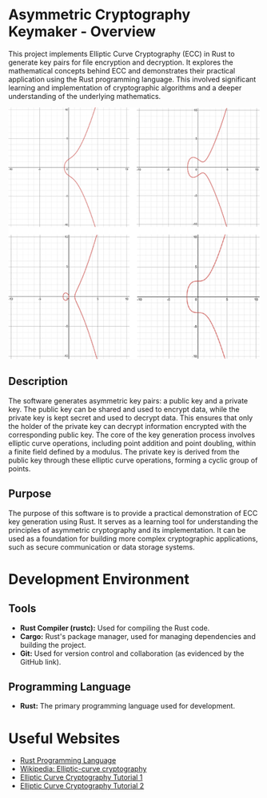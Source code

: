 # Asymmetric Cryptography Keymaker - Overview

This project implements Elliptic Curve Cryptography (ECC) in Rust to generate key pairs for file encryption and decryption.  It explores the mathematical concepts behind ECC and demonstrates their practical application using the Rust programming language.  This involved significant learning and implementation of cryptographic algorithms and a deeper understanding of the underlying mathematics.

![curve](https://github.com/Ambrosius1963/Asymmetric-Cryptography-keymaker/blob/11a8110adf47ffb42494c1b47e928a61325645ed/blob/Graphs.png?raw=true)

## Description

The software generates asymmetric key pairs: a public key and a private key.  The public key can be shared and used to encrypt data, while the private key is kept secret and used to decrypt data. This ensures that only the holder of the private key can decrypt information encrypted with the corresponding public key.  The core of the key generation process involves elliptic curve operations, including point addition and point doubling, within a finite field defined by a modulus.  The private key is derived from the public key through these elliptic curve operations, forming a cyclic group of points.

## Purpose

The purpose of this software is to provide a practical demonstration of ECC key generation using Rust. It serves as a learning tool for understanding the principles of asymmetric cryptography and its implementation.  It can be used as a foundation for building more complex cryptographic applications, such as secure communication or data storage systems.

# Development Environment

## Tools

*   **Rust Compiler (rustc):** Used for compiling the Rust code.
*   **Cargo:** Rust's package manager, used for managing dependencies and building the project.
*   **Git:** Used for version control and collaboration (as evidenced by the GitHub link).

## Programming Language

*   **Rust:** The primary programming language used for development.

# Useful Websites

*   [Rust Programming Language](https://www.rust-lang.org/)
*   [Wikipedia: Elliptic-curve cryptography](https://en.wikipedia.org/wiki/Elliptic-curve_cryptography)
*   [Elliptic Curve Cryptography Tutorial 1](https://www.youtube.com/watch?v=gAtBM06xwaw)
*   [Elliptic Curve Cryptography Tutorial 2](https://www.youtube.com/watch?v=wpLQZhqdPaA)
